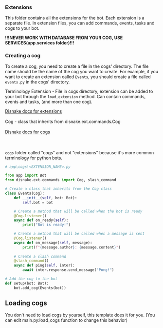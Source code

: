 ### Extensions
This folder contains all the extensions for the bot. Each extension is a separate file.
In extension files, you can add commands, events, tasks and cogs to your bot.

**!!!NEVER WORK WITH DATABASE FROM YOUR COG, USE SERVICES(app.services folder)!!!**

### Creating a cog
To create a cog, you need to create a file in the cogs' directory. The
file name should be the name of the cog you want to create. For example, if
you want to create an extension called `Events`, you should create a file
called `events.py` in the cogs' directory.

Terminology
Extension - File in cogs directory, extension can be added to your bot 
through the `load_extension` method. Can contain commands, events and tasks, 
(and more than one cog).

[Disnake docs for extensions](https://docs.disnake.dev/en/latest/ext/commands/extensions.html)
<br /><br />
Cog - class that inherits from disnake.ext.commands.Cog
<br /><br />
[Disnake docs for cogs](https://docs.disnake.dev/en/latest/ext/commands/cogs.html)
<br /><br /><br /><br />
`cogs` folder called "cogs" and not "extensions" because it's more common
terminology for python bots.

```python
# app\cogs\<EXTENSION_NAME>.py

from app import Bot
from disnake.ext.commands import Cog, slash_command

# Create a class that inherits from the Cog class
class Events(Cog):
    def __init__(self, bot: Bot):
        self.bot = bot

    # Create a method that will be called when the bot is ready
    @Cog.listener()
    async def on_ready(self):
        print("Bot is ready!")

    # Create a method that will be called when a message is sent
    @Cog.listener()
    async def on_message(self, message):
        print(f"{message.author}: {message.content}")
    
    # Create a slash command
    @slash_command()
    async def ping(self, inter):
        await inter.response.send_message("Pong!")

# Add the cog to the bot
def setup(bot: Bot):
    bot.add_cog(Events(bot))
```

Loading cogs
------------
You don't need to load cogs by yourself, this template does it for you.
(You can edit main.py:load_cogs function to change this behavior)






